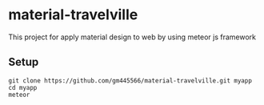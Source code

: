 # material-travelville

This project for apply material design to web by using meteor js framework


## Setup
 ```
 git clone https://github.com/gm445566/material-travelville.git myapp
cd myapp
meteor
  ```

  